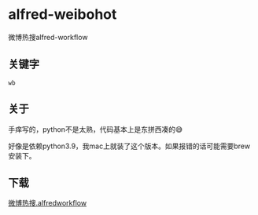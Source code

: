 # alfred-weibohot
微博热搜alfred-workflow

## 关键字
`wb`

## 关于

手痒写的，python不是太熟，代码基本上是东拼西凑的😅

好像是依赖python3.9，我mac上就装了这个版本。如果报错的话可能需要brew安装下。

## 下载
[微博热搜.alfredworkflow](./微博热搜.alfredworkflow)
